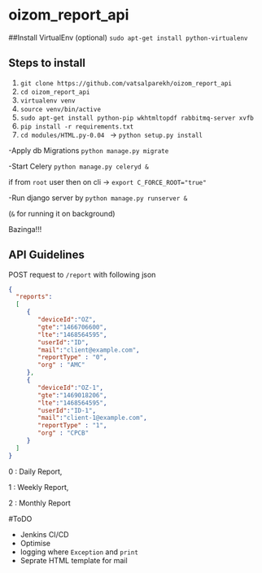 # oizom_report_api


##Install VirtualEnv (optional)
```sudo apt-get install python-virtualenv```

## Steps to install
1. ```git clone https://github.com/vatsalparekh/oizom_report_api```
2. ```cd oizom_report_api```
3. ```virtualenv venv```
4. ```source venv/bin/active```
5. ```sudo apt-get install python-pip wkhtmltopdf rabbitmq-server xvfb```
6. ```pip install -r requirements.txt```
7. ```cd modules/HTML.py-0.04 ``` -> ```python setup.py install```


-Apply db Migrations ```python manage.py migrate```

-Start Celery        ```python manage.py celeryd &```

if from ```root``` user then on cli -> ```export C_FORCE_ROOT="true"```

-Run django server by  ```python manage.py runserver &```

(```&``` for running it on background)

Bazinga!!!

## API Guidelines
POST request to ```/report``` with  following json


```json
{  
  "reports":
  [  
     {  
        "deviceId":"OZ",
        "gte":"1466706600",
        "lte":"1468564595",
        "userId":"ID",
        "mail":"client@example.com",
        "reportType" : "0",
        "org" : "AMC"
     },
     {  
        "deviceId":"OZ-1",
        "gte":"1469018206",
        "lte":"1468564595",
        "userId":"ID-1",
        "mail":"client-1@example.com",
        "reportType" : "1",
        "org" : "CPCB"
     }
  ]
}
```
0 : Daily Report,

1 : Weekly Report,

2 : Monthly Report

#ToDO
- Jenkins CI/CD
- Optimise
- logging where ```Exception``` and ```print```
- Seprate HTML template for mail
